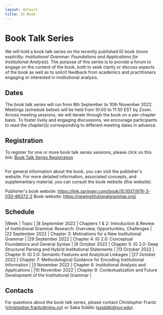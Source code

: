 ```yaml
---
layout: default
title: IG Book
---
```


# Book Talk Series
 
We will hold a book talk series on the recently published IG book (more explicitly: *Institutional Grammar: Foundations and Applications for Institutional Analysis*). The purpose of this series is to provide a forum to engage on the content of the book, both to seek clarity or discuss aspects of the book as well as to solicit feedback from academics and practitioners engaging or interested in institutional analysis.  

## Dates

The book talk series will run from 8th September to 10th November 2022. Meetings (schedule below) will be held from 10:00 to 11:30 EST by Zoom. Across meeting sessions, we will iterate through the book on a per-chapter basis. To foster lively and engaging discussions, we encourage participants to read the chapter(s) corresponding to different meeting dates in advance. 

## Registration

To register for one or more book talk series sessions, please click on this link: <a href="https://syracuseuniversity.qualtrics.com/jfe/form/SV_1M5FFj6alBgBlH0">Book Talk Series Registration</a>

##

For general information about the book, you can visit the publisher's website. For more detailed information, associated concepts, and supplementary material, you can consult the book website (this website). 

Publisher's book website: https://link.springer.com/book/10.1007/978-3-030-86372-2 
Book website: https://newinstitutionalgrammar.org/ 

## Schedule 

|Week |	Topic |
|8 September 2022 | Chapters 1 & 2: Introduction & Review of Institutional Grammar Research: 
Overview, Opportunities, Challenges |
|22 September 2022 | Chapter 3: Motivations for a New Institutional Grammar |
|29 September 2022 | Chapter 4: IG 2.0: Conceptual Foundations and General Syntax |
|6 October 2022 | Chapter 5: IG 2.0: Deep Structural Parsing and Hybrid Institutional Statements |
|13 October 2022 | Chapter 6: IG 2.0: Semantic Features and Analytical Linkages |
|27 October 2022 | Chapter 7: Methodological Guidance for Encoding Institutional Information |
|3 November 2022 | Chapter 8: Institutional Analysis and Applications |
|10 November 2022 | Chapter 9: Contextualization and Future Development of the Institutional Grammar |

## Contacts

For questions about the book talk series, please contact Christopher Frantz (christopher.frantz@ntnu.no) or Saba Siddiki (ssiddiki@syr.edu).
